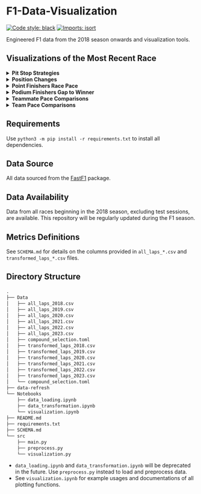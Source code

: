 # F1-Data-Visualization

[![Code style: black](https://img.shields.io/badge/code%20style-black-000000.svg)](https://github.com/psf/black)
[![Imports: isort](https://img.shields.io/badge/%20imports-isort-%231674b1?style=flat&labelColor=ef8336)](https://pycqa.github.io/isort/)

Engineered F1 data from the 2018 season onwards and visualization tools.

## Visualizations of the Most Recent Race

<details>
<summary><b>Pit Stop Strategies</b></summary>

![](Docs/visuals/strategy.png "strategy")

</details>

<details>
<summary><b>Position Changes</b></summary>

![](Docs/visuals/position.png "position")

</details>

<details>
<summary><b>Point Finishers Race Pace</b></summary>

![](Docs/visuals/laptime.png "laptime")

</details>

<details>
<summary><b>Podium Finishers Gap to Winner</b></summary>

![](Docs/visuals/podium_gap.png "podium_gap")

</details>

<details>
<summary><b>Teammate Pace Comparisons</b></summary>

![](Docs/visuals/teammate_box.png "teammate_box")

Violinplot with all laptimes:
![](Docs/visuals/teammate_violin.png "teammate_violin")

</details>

<details>
<summary><b>Team Pace Comparisons</b></summary>

![](Docs/visuals/team_pace.png "team_pace")

</details>

## Requirements

Use `python3 -m pip install -r requirements.txt` to install all dependencies.

## Data Source

All data sourced from the [FastF1](https://github.com/theOehrly/Fast-F1) package.

## Data Availability

Data from all races beginning in the 2018 season, excluding test sessions, are available. This repository will be regularly updated during the F1 season.

## Metrics Definitions

See `SCHEMA.md` for details on the columns provided in `all_laps_*.csv` and `transformed_laps_*.csv` files.

## Directory Structure

```
.
├── Data
│   ├── all_laps_2018.csv
│   ├── all_laps_2019.csv
│   ├── all_laps_2020.csv
│   ├── all_laps_2021.csv
│   ├── all_laps_2022.csv
│   ├── all_laps_2023.csv
│   ├── compound_selection.toml
│   ├── transformed_laps_2018.csv
│   ├── transformed_laps_2019.csv
│   ├── transformed_laps_2020.csv
│   ├── transformed_laps_2021.csv
│   ├── transformed_laps_2022.csv
│   ├── transformed_laps_2023.csv
│   └── compound_selection.toml
├── data-refresh
└── Notebooks
    ├── data_loading.ipynb
    ├── data_transformation.ipynb
    └── visualization.ipynb
├── README.md
├── requirements.txt
├── SCHEMA.md
└── src
    ├── main.py
    ├── preprocess.py
    └── visualization.py
```

- `data_loading.ipynb` and `data_transformation.ipynb` will be deprecated in the future. Use `preprocess.py` instead to load and preprocess data.
- See `visualization.ipynb` for example usages and documentations of all plotting functions.
